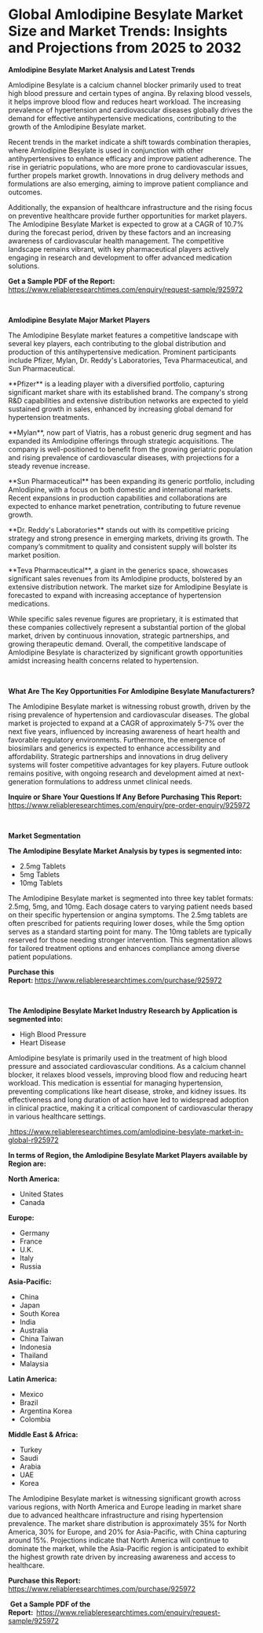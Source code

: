<p><h1>Global Amlodipine Besylate Market Size and Market Trends: Insights and Projections from 2025 to 2032</h1></p><p><strong>Amlodipine Besylate Market Analysis and Latest Trends</strong></p>
<p><p>Amlodipine Besylate is a calcium channel blocker primarily used to treat high blood pressure and certain types of angina. By relaxing blood vessels, it helps improve blood flow and reduces heart workload. The increasing prevalence of hypertension and cardiovascular diseases globally drives the demand for effective antihypertensive medications, contributing to the growth of the Amlodipine Besylate market.</p><p>Recent trends in the market indicate a shift towards combination therapies, where Amlodipine Besylate is used in conjunction with other antihypertensives to enhance efficacy and improve patient adherence. The rise in geriatric populations, who are more prone to cardiovascular issues, further propels market growth. Innovations in drug delivery methods and formulations are also emerging, aiming to improve patient compliance and outcomes.</p><p>Additionally, the expansion of healthcare infrastructure and the rising focus on preventive healthcare provide further opportunities for market players. The Amlodipine Besylate Market is expected to grow at a CAGR of 10.7% during the forecast period, driven by these factors and an increasing awareness of cardiovascular health management. The competitive landscape remains vibrant, with key pharmaceutical players actively engaging in research and development to offer advanced medication solutions.</p></p>
<p><strong>Get a Sample PDF of the Report:&nbsp;</strong> <a href="https://www.reliableresearchtimes.com/enquiry/request-sample/925972?utm_campaign=2629&utm_medium=2&utm_source=Github&utm_content=ia&utm_term=19042025&utm_id=amlodipine-besylate">https://www.reliableresearchtimes.com/enquiry/request-sample/925972</a></p>
<p>&nbsp;</p>
<p><strong>Amlodipine Besylate Major Market Players</strong></p>
<p><p>The Amlodipine Besylate market features a competitive landscape with several key players, each contributing to the global distribution and production of this antihypertensive medication. Prominent participants include Pfizer, Mylan, Dr. Reddy's Laboratories, Teva Pharmaceutical, and Sun Pharmaceutical.</p><p>**Pfizer** is a leading player with a diversified portfolio, capturing significant market share with its established brand. The company's strong R&D capabilities and extensive distribution networks are expected to yield sustained growth in sales, enhanced by increasing global demand for hypertension treatments.</p><p>**Mylan**, now part of Viatris, has a robust generic drug segment and has expanded its Amlodipine offerings through strategic acquisitions. The company is well-positioned to benefit from the growing geriatric population and rising prevalence of cardiovascular diseases, with projections for a steady revenue increase.</p><p>**Sun Pharmaceutical** has been expanding its generic portfolio, including Amlodipine, with a focus on both domestic and international markets. Recent expansions in production capabilities and collaborations are expected to enhance market penetration, contributing to future revenue growth.</p><p>**Dr. Reddy's Laboratories** stands out with its competitive pricing strategy and strong presence in emerging markets, driving its growth. The company’s commitment to quality and consistent supply will bolster its market position.</p><p>**Teva Pharmaceutical**, a giant in the generics space, showcases significant sales revenues from its Amlodipine products, bolstered by an extensive distribution network. The market size for Amlodipine Besylate is forecasted to expand with increasing acceptance of hypertension medications.</p><p>While specific sales revenue figures are proprietary, it is estimated that these companies collectively represent a substantial portion of the global market, driven by continuous innovation, strategic partnerships, and growing therapeutic demand. Overall, the competitive landscape of Amlodipine Besylate is characterized by significant growth opportunities amidst increasing health concerns related to hypertension.</p></p>
<p>&nbsp;</p>
<p><strong>What Are The Key Opportunities For Amlodipine Besylate Manufacturers?</strong></p>
<p><p>The Amlodipine Besylate market is witnessing robust growth, driven by the rising prevalence of hypertension and cardiovascular diseases. The global market is projected to expand at a CAGR of approximately 5-7% over the next five years, influenced by increasing awareness of heart health and favorable regulatory environments. Furthermore, the emergence of biosimilars and generics is expected to enhance accessibility and affordability. Strategic partnerships and innovations in drug delivery systems will foster competitive advantages for key players. Future outlook remains positive, with ongoing research and development aimed at next-generation formulations to address unmet clinical needs.</p></p>
<p><strong>Inquire or Share Your Questions If Any Before Purchasing This Report:</strong> <a href="https://www.reliableresearchtimes.com/enquiry/pre-order-enquiry/925972?utm_campaign=2629&utm_medium=2&utm_source=Github&utm_content=ia&utm_term=19042025&utm_id=amlodipine-besylate">https://www.reliableresearchtimes.com/enquiry/pre-order-enquiry/925972</a></p>
<p>&nbsp;</p>
<p><strong>Market Segmentation</strong></p>
<p><strong>The Amlodipine Besylate Market Analysis by types is segmented into:</strong></p>
<p><ul><li>2.5mg Tablets</li><li>5mg Tablets</li><li>10mg Tablets</li></ul></p>
<p><p>The Amlodipine Besylate market is segmented into three key tablet formats: 2.5mg, 5mg, and 10mg. Each dosage caters to varying patient needs based on their specific hypertension or angina symptoms. The 2.5mg tablets are often prescribed for patients requiring lower doses, while the 5mg option serves as a standard starting point for many. The 10mg tablets are typically reserved for those needing stronger intervention. This segmentation allows for tailored treatment options and enhances compliance among diverse patient populations.</p></p>
<p><strong>Purchase this Report:&nbsp;</strong><a href="https://www.reliableresearchtimes.com/purchase/925972?utm_campaign=2629&utm_medium=2&utm_source=Github&utm_content=ia&utm_term=19042025&utm_id=amlodipine-besylate">https://www.reliableresearchtimes.com/purchase/925972</a></p>
<p>&nbsp;</p>
<p><strong>The Amlodipine Besylate Market Industry Research by Application is segmented into:</strong></p>
<p><ul><li>High Blood Pressure</li><li>Heart Disease</li></ul></p>
<p><p>Amlodipine besylate is primarily used in the treatment of high blood pressure and associated cardiovascular conditions. As a calcium channel blocker, it relaxes blood vessels, improving blood flow and reducing heart workload. This medication is essential for managing hypertension, preventing complications like heart disease, stroke, and kidney issues. Its effectiveness and long duration of action have led to widespread adoption in clinical practice, making it a critical component of cardiovascular therapy in various healthcare settings.</p></p>
<p><a href="https://www.reliableresearchtimes.com/amlodipine-besylate-market-in-global-r925972?utm_campaign=2629&utm_medium=2&utm_source=Github&utm_content=ia&utm_term=19042025&utm_id=amlodipine-besylate">&nbsp;https://www.reliableresearchtimes.com/amlodipine-besylate-market-in-global-r925972</a></p>
<p><strong>In terms of Region, the Amlodipine Besylate Market Players available by Region are:</strong></p>
<p>
    <p> <strong> North America: </strong>
        <ul>
            <li>United States</li>
            <li>Canada</li>
        </ul>
        </p> 
    <p> <strong> Europe: </strong>
        <ul>
            <li>Germany</li>
            <li>France</li>
            <li>U.K.</li>
            <li>Italy</li>
            <li>Russia</li>
        </ul>
        </p> 
    <p> <strong> Asia-Pacific: </strong>
        <ul>
            <li>China</li>
            <li>Japan</li>
            <li>South Korea</li>
            <li>India</li>
            <li>Australia</li>
            <li>China Taiwan</li>
            <li>Indonesia</li>
            <li>Thailand</li>
            <li>Malaysia</li>
        </ul>
        </p> 
    <p> <strong> Latin America: </strong>
        <ul>
            <li>Mexico</li>
            <li>Brazil</li>
            <li>Argentina Korea</li>
            <li>Colombia</li>
        </ul>
        </p> 
    <p> <strong> Middle East & Africa: </strong>
        <ul>
            <li>Turkey</li>
            <li>Saudi</li>
            <li>Arabia</li>
            <li>UAE</li>
            <li>Korea</li>
        </ul>
    </p>
    </p>
<p><p>The Amlodipine Besylate market is witnessing significant growth across various regions, with North America and Europe leading in market share due to advanced healthcare infrastructure and rising hypertension prevalence. The market share distribution is approximately 35% for North America, 30% for Europe, and 20% for Asia-Pacific, with China capturing around 15%. Projections indicate that North America will continue to dominate the market, while the Asia-Pacific region is anticipated to exhibit the highest growth rate driven by increasing awareness and access to healthcare.</p></p>
<p><strong>Purchase this Report: </strong><a href="https://www.reliableresearchtimes.com/purchase/925972?utm_campaign=2629&utm_medium=2&utm_source=Github&utm_content=ia&utm_term=19042025&utm_id=amlodipine-besylate">https://www.reliableresearchtimes.com/purchase/925972</a></p>
<p>&nbsp;<strong>Get a Sample PDF of the Report:&nbsp;&nbsp;</strong><a href="https://www.reliableresearchtimes.com/enquiry/request-sample/925972?utm_campaign=2629&utm_medium=2&utm_source=Github&utm_content=ia&utm_term=19042025&utm_id=amlodipine-besylate">https://www.reliableresearchtimes.com/enquiry/request-sample/925972</a></p>
<p><strong></strong></p>
<p><p></p><p></p><p></p></p>